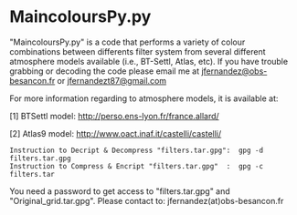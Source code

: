 MaincoloursPy.py
================




"MaincoloursPy.py" is a code that performs a variety of colour combinations between differents filter system from several different atmosphere models available (i.e., BT-Settl, Atlas, etc). If you have trouble grabbing or decoding the code please email me at jfernandez@obs-besancon.fr or jfernandezt87@gmail.com


 For more information regarding to atmosphere models, it is available at:
 
 [1] BTSettl model: http://perso.ens-lyon.fr/france.allard/ 
 
 [2] Atlas9 model: http://www.oact.inaf.it/castelli/castelli/
 

    Instruction to Decript & Decompress "filters.tar.gpg":  gpg -d filters.tar.gpg  
    Instruction to Compress & Encript "filters.tar.gpg"  :  gpg -c filters.tar

You need a password to get access to "filters.tar.gpg" and "Original_grid.tar.gpg". Please contact to: jfernandez(at)obs-besancon.fr






